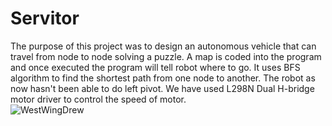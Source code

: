 # Servitor
The purpose of this project was to design an autonomous vehicle that can travel from node to node solving a puzzle. A map is coded into the program and once executed the program will tell robot where to go. It uses BFS algorithm to find the shortest path from one node to another. The robot as now hasn't been able to do left pivot. We have used L298N Dual H-bridge motor driver to control the speed of motor.   
![WestWingDrew](https://user-images.githubusercontent.com/60533093/227786901-4bfb6c10-2735-402f-a21c-3f497bb31884.png)

